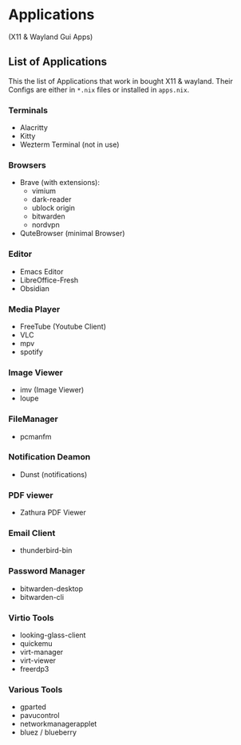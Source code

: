 # Applications
(X11 & Wayland Gui Apps)

## List of Applications
This the list of Applications that work in bought X11 & wayland.
Their Configs are either in `*.nix` files or installed in `apps.nix`.

### Terminals
- Alacritty
- Kitty
- Wezterm Terminal (not in use)


### Browsers
- Brave (with extensions):
    - vimium
    - dark-reader
    - ublock origin
    - bitwarden
    - nordvpn
- QuteBrowser (minimal Browser)


### Editor
- Emacs Editor
- LibreOffice-Fresh
- Obsidian


### Media Player
- FreeTube (Youtube Client)
- VLC
- mpv
- spotify


### Image Viewer
- imv (Image Viewer)
- loupe


### FileManager
- pcmanfm


### Notification Deamon
- Dunst (notifications)


### PDF viewer
- Zathura PDF Viewer


### Email Client
- thunderbird-bin


### Password Manager
- bitwarden-desktop
- bitwarden-cli


### Virtio Tools
- looking-glass-client
- quickemu
- virt-manager
- virt-viewer
- freerdp3


### Various Tools
- gparted
- pavucontrol
- networkmanagerapplet
- bluez / blueberry
